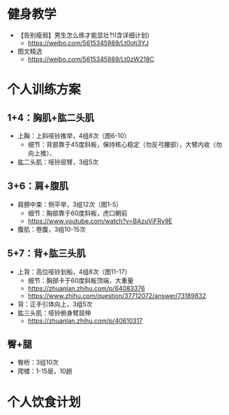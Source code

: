 
# 健身教学

* 【告别瘦弱】男生怎么练才能显壮?!(含详细计划)
  * https://weibo.com/5615345989/Lt0otj3YJ
* 图文精选
  * https://weibo.com/5615345989/Lt0zW218C


# 个人训练方案

## 1+4：胸肌+肱二头肌
* 上胸：上斜哑铃推举，4组8次（图6-10）
  * 细节：背部靠于45度斜板，保持核心稳定（勿反弓腰部），大臂内收（勿向上推）、
* 肱二头肌：哑铃屈臂，3组5次

## 3+6：肩+腹肌
* 肩膀中束：侧平举，3组12次（图1-5）
  * 细节：胸部靠于60度斜板，虎口朝前
  * https://www.youtube.com/watch?v=BAzuViFRy9E
* 腹肌：卷腹，3组10-15次

## 5+7：背+肱三头肌
* 上背：高位哑铃划船，4组8次（图11-17）
  * 细节：胸部卡于60度斜板顶端，大重量
  * https://zhuanlan.zhihu.com/p/64083376
  * https://www.zhihu.com/question/37712072/answer/73189832
* 背：正手引体向上，3组5次
* 肱三头肌：哑铃俯身臂屈伸
  * https://zhuanlan.zhihu.com/p/40610317

## 臀+腿
* 臀桥：3组10次
* 爬楼：1-15层，10趟

# 个人饮食计划